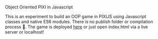 Object Oriented PIXI in Javascript

This is an experiment to build an OOP game in PIXIJS using Javascript classes and native ES6 modules. There is no publish folder or compilation process 🤯. The game is deployed [here](https://snake-game-one-tau.vercel.app/) or just open index.html via a live server or localhost!
